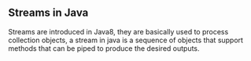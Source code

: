 ## Streams in Java
Streams are introduced in Java8, they are basically used to process collection objects, a stream in java is a sequence of objects that support methods that can be
piped to produce the desired outputs.

